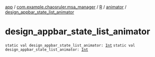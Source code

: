 [app](../../../index.md) / [com.example.chaosruler.msa_manager](../../index.md) / [R](../index.md) / [animator](index.md) / [design_appbar_state_list_animator](.)

# design_appbar_state_list_animator

`static val design_appbar_state_list_animator: `[`Int`](https://kotlinlang.org/api/latest/jvm/stdlib/kotlin/-int/index.html)
`static val design_appbar_state_list_animator: `[`Int`](https://kotlinlang.org/api/latest/jvm/stdlib/kotlin/-int/index.html)
